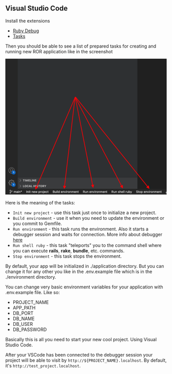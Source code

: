 ## Visual Studio Code
Install the extensions
* [Ruby Debug](https://marketplace.visualstudio.com/items?itemName=castwide.ruby-debug)
* [Tasks](https://marketplace.visualstudio.com/items?itemName=actboy168.tasks)

Then you should be able to see a list of prepared tasks for creating and running new ROR application like in the screenshot

![image info](./media/tasks_list_in_vs_code.png)

Here is the meaning of the tasks:
* `Init new project` - use this task just once to initialize a new project.
* `Build environment` - use it when you need to update the environment or you commit to Gemfile.
* `Run environment` - this task runs the environment. Also it starts a debugger session and waits for connection. More info about debugger [here](https://github.com/rubyide/vscode-ruby/wiki/3.-Attaching-to-a-debugger) 
* `Run shell ruby` - this task "teleports" you to the command shell where you can execute **rails**, **rake**, **bundle**, etc. commands.
* `Stop environment` - this task stops the environment.

By default, your app will be initialized in ./application directory. But you can change it for any other you like in the .env.example file which is in the ./environment directory.

You can change very basic environment variables for your application with .env.example file. Like so: 
* PROJECT_NAME
* APP_PATH
* DB_PORT
* DB_NAME
* DB_USER
* DB_PASSWORD

Basically this is all you need to start your new cool project. Using Visual Studio Code.

After your VSCode has been connected to the debugger session your project will be able to visit by `http://${PROJECT_NAME}.localhost`. By default, it's `http://test_project.localhost`.
